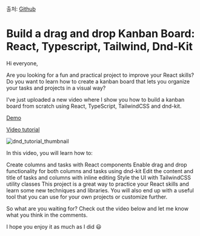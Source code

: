 출처: [Github](https://github.com/Kliton/react-kanban-board-dnd-kit-tutorial-yt)

# Build a drag and drop Kanban Board: React, Typescript, Tailwind, Dnd-Kit

Hi everyone,

Are you looking for a fun and practical project to improve your React skills? Do you want to learn how to create a kanban board that lets you organize your tasks and projects in a visual way?

I’ve just uploaded a new video where I show you how to build a kanban board from scratch using React, TypeScript, TailwindCSS and dnd-kit.

[Demo](https://react-kanban-board-dnd-kit-tutorial-yt.vercel.app/)

[Video tutorial](https://youtu.be/RG-3R6Pu_Ik)

![dnd_tutorial_thumbnail](https://github.com/Kliton/react-kanban-board-dnd-kit-tutorial-yt/assets/10452377/1321f859-105a-4fd2-a462-3745c89e410a)





In this video, you will learn how to:

Create columns and tasks with React components
Enable drag and drop functionality for both columns and tasks using dnd-kit
Edit the content and title of tasks and columns with inline editing
Style the UI with TailwindCSS utility classes
This project is a great way to practice your React skills and learn some new techniques and libraries. You will also end up with a useful tool that you can use for your own projects or customize further.

So what are you waiting for? Check out the video below and let me know what you think in the comments.

I hope you enjoy it as much as I did 😃